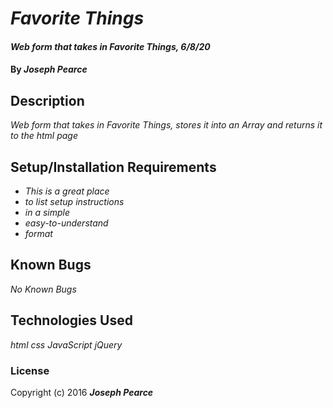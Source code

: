 # _Favorite Things_

#### _Web form that takes in Favorite Things, 6/8/20_

#### By _**Joseph Pearce**_

## Description

_Web form that takes in Favorite Things, stores it into an Array and returns it to the html page_

## Setup/Installation Requirements

* _This is a great place_
* _to list setup instructions_
* _in a simple_
* _easy-to-understand_
* _format_



## Known Bugs

_No Known Bugs_


## Technologies Used

_html_
_css_
_JavaScript_
_jQuery_


### License


Copyright (c) 2016 **_Joseph Pearce_**
